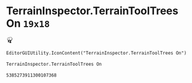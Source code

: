 # TerrainInspector.TerrainToolTrees On `19x18`
<img src="/img/TerrainInspector.TerrainToolTrees%20On.png" width=19 height=18>

``` CSharp
EditorGUIUtility.IconContent("TerrainInspector.TerrainToolTrees On")
```
```
TerrainInspector.TerrainToolTrees On
```
```
5385273911300107368
```
